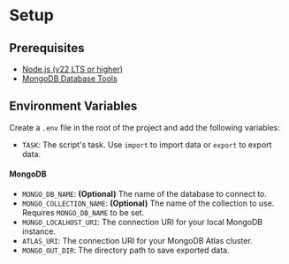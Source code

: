 # Setup

## Prerequisites

- [Node.js (v22 LTS or higher)](https://nodejs.org/)
- [MongoDB Database Tools](https://www.mongodb.com/try/download/database-tools)

## Environment Variables

Create a `.env` file in the root of the project and add the following variables:

- `TASK`: The script's task. Use `import` to import data or `export` to export data.

#### MongoDB

- `MONGO_DB_NAME`: **(Optional)** The name of the database to connect to.
- `MONGO_COLLECTION_NAME`: **(Optional)** The name of the collection to use. Requires `MONGO_DB_NAME` to be set.
- `MONGO_LOCALHOST_URI`: The connection URI for your local MongoDB instance.
- `ATLAS_URI`: The connection URI for your MongoDB Atlas cluster.
- `MONGO_OUT_DIR`: The directory path to save exported data.